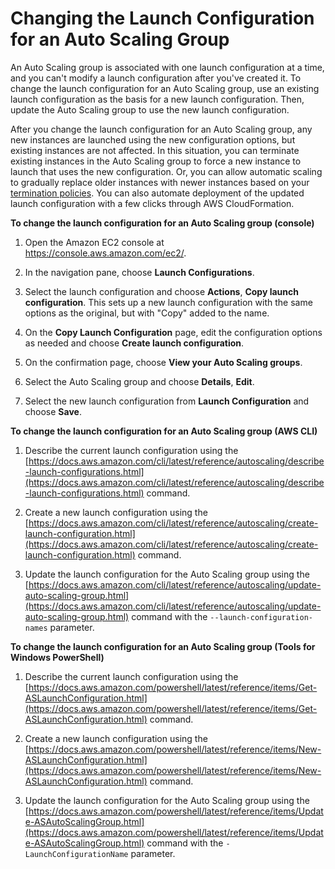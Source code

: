 # Changing the Launch Configuration for an Auto Scaling Group<a name="change-launch-config"></a>

An Auto Scaling group is associated with one launch configuration at a time, and you can't modify a launch configuration after you've created it\. To change the launch configuration for an Auto Scaling group, use an existing launch configuration as the basis for a new launch configuration\. Then, update the Auto Scaling group to use the new launch configuration\.

After you change the launch configuration for an Auto Scaling group, any new instances are launched using the new configuration options, but existing instances are not affected\. In this situation, you can terminate existing instances in the Auto Scaling group to force a new instance to launch that uses the new configuration\. Or, you can allow automatic scaling to gradually replace older instances with newer instances based on your [termination policies](as-instance-termination.md)\. You can also automate deployment of the updated launch configuration with a few clicks through AWS CloudFormation\.

**To change the launch configuration for an Auto Scaling group \(console\)**

1. Open the Amazon EC2 console at [https://console\.aws\.amazon\.com/ec2/](https://console.aws.amazon.com/ec2/)\.

1. In the navigation pane, choose **Launch Configurations**\.

1. Select the launch configuration and choose **Actions**, **Copy launch configuration**\. This sets up a new launch configuration with the same options as the original, but with "Copy" added to the name\.

1. On the **Copy Launch Configuration** page, edit the configuration options as needed and choose **Create launch configuration**\.

1. On the confirmation page, choose **View your Auto Scaling groups**\.

1. Select the Auto Scaling group and choose **Details**, **Edit**\.

1. Select the new launch configuration from **Launch Configuration** and choose **Save**\.

**To change the launch configuration for an Auto Scaling group \(AWS CLI\)**

1. Describe the current launch configuration using the [https://docs.aws.amazon.com/cli/latest/reference/autoscaling/describe-launch-configurations.html](https://docs.aws.amazon.com/cli/latest/reference/autoscaling/describe-launch-configurations.html) command\.

1. Create a new launch configuration using the [https://docs.aws.amazon.com/cli/latest/reference/autoscaling/create-launch-configuration.html](https://docs.aws.amazon.com/cli/latest/reference/autoscaling/create-launch-configuration.html) command\.

1. Update the launch configuration for the Auto Scaling group using the [https://docs.aws.amazon.com/cli/latest/reference/autoscaling/update-auto-scaling-group.html](https://docs.aws.amazon.com/cli/latest/reference/autoscaling/update-auto-scaling-group.html) command with the `--launch-configuration-names` parameter\.

**To change the launch configuration for an Auto Scaling group \(Tools for Windows PowerShell\)**

1. Describe the current launch configuration using the [https://docs.aws.amazon.com/powershell/latest/reference/items/Get-ASLaunchConfiguration.html](https://docs.aws.amazon.com/powershell/latest/reference/items/Get-ASLaunchConfiguration.html) command\.

1. Create a new launch configuration using the [https://docs.aws.amazon.com/powershell/latest/reference/items/New-ASLaunchConfiguration.html](https://docs.aws.amazon.com/powershell/latest/reference/items/New-ASLaunchConfiguration.html) command\.

1. Update the launch configuration for the Auto Scaling group using the [https://docs.aws.amazon.com/powershell/latest/reference/items/Update-ASAutoScalingGroup.html](https://docs.aws.amazon.com/powershell/latest/reference/items/Update-ASAutoScalingGroup.html) command with the `-LaunchConfigurationName` parameter\.